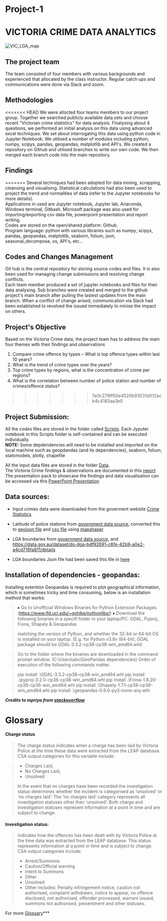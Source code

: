 
# Project-1
# VICTORIA CRIME DATA ANALYTICS

![VIC_LGA_map](/../main/Figures/VIC_LGA_map.png)

## The project team
The team consisted of four members with various backgrounds and experienced that allocated by the class instructor. Regular catch ups and communications were done via Slack and zoom.

## Methodologies
<<<<<<< HEAD
We were allocted four teams members to our project group.
Together we searched publicly available data sets and choose recent "Victorian crime statistics" for data analysis.
Finalysing about 4 questions, we performed an initial analysis on this data using advanced excel techniques. 
We set about interrogating this data using python code in Jupyter Notebook. 
We utilised a number of modules including python, numpy, scipys, pandas, geopandas, matplotlib and API's.
We created a repository on Github and utilised branches to write our own code.
We then merged each branch code into the main repository.

## Findings
=======
Several techniques had been adopted for data mining, scrapping, cleansing and visualising. Statistical calculations had also been used to project the trend and normalities of data (refer to the Jupyter notebooks for more details). <br />
Applications in used are Jupyter notebook, Jupyter lab, Anaconda, Windows terminal, Gitbash. Microsoft package was also used for importing/exporting csv data file, powerpoint presentation and report writing.<br />
Codes are stored on the open/shared platform: Github.<br />
Program language: python with various libraries such as numpy, scipys, pandas, geopandas, matplotlib, seaborn, folium, json, seasonal_decompose, os, API's, etc...

## Codes and Changes Management
Git hub is the central repository for storing source codes and files. It is also been used for managing change submissions and resolving change conflicts. <br />
Each team member produced a set of jupyter notebooks and files for their data analysing. Sub branches were created and merged to the github project's main branch after pulling the lastest updates from the main branch. When a conflict of change arised, communication via Slack had been established to revolved the issued immediately to minise the impact on others.

## Project's Objective
Based on the Victoria Crime data, the project team has to address the main four themes with their findings and observations
1. Compare crime offence by types – What is top offence types within last 10 years?
2. What is the trend of crime types over the years?
3. Top crime types by regions, what is the concentration of crime per regions?
4. What is the correlation between number of police station and number of crimes/offence status?
>>>>>>> 7e0c279ff50e4520b93531d012acb4c4183aa3e0

## Project Submission:

All the codes files are stored in the folder called [Scripts](/../main/Scripts/). Each Jyputer notebook in this Scripts folder is self-contained and can be executed individually.<br />
**NOTE:** Some depdendencies will need to be installed and imported on the local machine such as geopdandas (and its dependencies), seaborn, folium, statsmodels, plotly, shapefile <br />

All the input data files are stored in the folder [Data](/../main/Data/).<br />
The Victoria Crime findings & observations are documented in this [report](/../main/Write_up_report.docx)<br />
The presentation pack to showcase the findings and data visualisation can be accessed via this [PowerPoint Presentation](/../main/Crime_Victoria_PowerPoint_Presentation.pptx)<br />

## Data sources:

- Input crimes data were downloaded from the goverment website [Crime Statistics](https://www.crimestatistics.vic.gov.au/crime-statistics/latest-victorian-crime-data/download-data)

- Latitude of police stations from [government data source](https://data.gov.au/dataset/ds-aurin-aurin%3Adatasource-VIC_Govt_DELWP-VIC_Govt_DELWP_datavic_VMFEAT_POLICE_STATION/distribution/dist-aurin-aurin%3Adatasource-VIC_Govt_DELWP-VIC_Govt_DELWP_datavic_VMFEAT_POLICE_STATION-0/details?q=), converted this to [geojson file](/../main/Data/VMFEAT_POLICE_STATION.json) and [csv file](/../main/Data/VMFEAT_POLICE_STATION.csv)  using [mapshaper](https://mapshaper.org/)

- LGA boundaries from [government data source](https://data.gov.au/dataset/ds-dga-bdf92691-c6fe-42b9-a0e2-a4cd716fa811/distribution/dist-dga-ce0a0ed3-6003-47fd-88ad-4b49d9337d47/details?q=), and https://data.gov.au/dataset/ds-dga-bdf92691-c6fe-42b9-a0e2-a4cd716fa811/details

- LGA boundaries Json file had been saved this file in [here](/../main//Data/LGA_boundaries.json)


## Installation of dependencies - geopandas:

Installing extention Geopandas is required to plot geographical information, which is sometimes tricky and time consuming, below is an installation method that works:

>⦁ Go to Unofficial Windows Binaries for Python Extension Packages. (https://www.lfd.uci.edu/~gohlke/pythonlibs/)
>⦁ Download the following binaries in a specifi folder in your laptop/PC: GDAL, Pyproj, Fiona, Shapely & Geopandas

>matching the version of Python, and whether the 32-bit or 64-bit OS is installed on your laptop. (E.g. for Python v3.8x (64-bit), GDAL package should be GDAL-3.3.2-cp38-cp38-win_amd64.whl)

>Go to the folder where the binaries are downloaded in the command prompt window. (C:\Users\abc\GeoPandas dependencies) Order of execution of the following commands matter.

>pip install .\GDAL-3.3.2-cp38-cp38-win_amd64.whl
>pip install .\pyproj-3.2.0-cp38-cp38-win_amd64.whl
>pip install .\Fiona-1.8.20-cp38-cp38-win_amd64.whl
>pip install .\Shapely-1.7.1-cp38-cp38-win_amd64.whl
>pip install .\geopandas-0.9.0-py3-none-any.whl

***Credits to mpriya from [stackoverflow](https://stackoverflow.com/questions/41009215/importerror-no-module-named-geopandas)***

# Glossary
#### Charge status ####
>The charge status indicates when a charge has been laid by Victoria Police at the time these data were extracted from the LEAP database. CSA output categories for this variable include:

>- Charges Laid,
>- No Charges Laid,
>- Unsolved

>In the event that no charges have been recorded the investigation status determines whether the incident is categorised as ‘unsolved’ or ‘no charges laid’. The ‘no charges laid’ category represents all investigation statuses other than ‘unsolved’. Both charge and investigation statuses represent information at a point in time and are subject to change.

#### Investigation status:
>indicates how the offences has been dealt with by Victoria Police at the time data was extracted from the LEAP database. This status represents information at a point in time and is subject to change.
CSA output categories include:

>- Arrest/Summons
>- Caution/Official warning
>- Intent to Summons
>- Other
>- Unsolved
>- Other includes: Penalty infringement notice, caution not authorised, complaint withdrawn, notice to appear, no offence disclosed, not authorised, offender processed, warrant issued, summons not authorised, presentment and other statuses.


For more [Glossary](https://www.crimestatistics.vic.gov.au/about-the-data/glossary-and-data-dictionary)***

